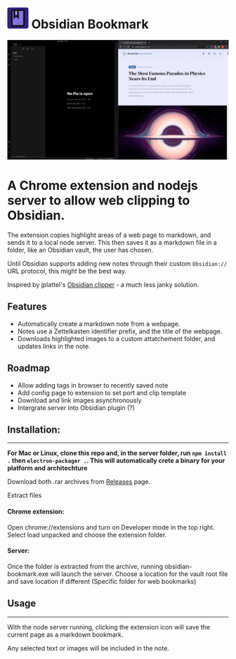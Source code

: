 # **![logo](extension/icons/favicon-48x48.png) Obsidian Bookmark**

![Screencap](docs/sceencap1.gif)

# A Chrome extension and nodejs server to allow web clipping to Obsidian.

The extension copies highlight areas of a web page to markdown, and sends it to a local node server. This then saves it as a markdown file in a folder, like an Obsidian vault, the user has chosen.


Until Obsidian supports adding new notes through their custom `Obsidian://` URL protocol, this might be the best way. 

Inspired by jplattel's [Obsidian clipper](https://github.com/jplattel/obsidian-clipper) - a much less janky solution. 

## Features

- Automatically create a markdown note from a webpage.
- Notes use a Zettelkasten identifier prefix, and the title of the webpage.
- Downloads highlighted images to a custom attatchement folder, and updates links in the note.

## Roadmap

- Allow adding tags in browser to recently saved note
- Add config page to extension to set port and clip template
- Download and link images asynchronously 
- Intergrate server into Obsidian plugin (?) 

## Installation:
---
**For Mac or Linux, clone this repo and, in the server folder, run `npm install .` then `electron-packager .`. This will automatically crete a binary for your platform and architechture**

Download both .rar archives from [Releases](https://github.com/Liamballin/ObsidianBookmark/releases) page.

Extract files
#### Chrome extension:
Open chrome://extensions and turn on Developer mode in the top right.
Select load unpacked and choose the extension folder.

#### Server:
Once the folder is extracted from the archive, running obsidian-bookmark.exe will launch the server.
Choose a location for the vault root file and save location if different (Specific folder for web bookmarks)

 

## Usage
---
With the node server running, clicking the extension icon will save the current page as a markdown bookmark. 

Any selected text or images will be included in the note.




